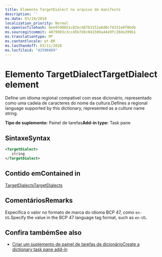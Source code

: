 ```yaml
---
title: Elemento TargetDialect no arquivo de manifesto
description: ''
ms.date: 03/19/2019
localization_priority: Normal
ms.openlocfilehash: 8ee97d0851c82bcd8763152a6d0cf4331e0f0bdb
ms.sourcegitcommit: 4079903c3cc45b7d8c041509a44e9fc38da399b1
ms.translationtype: MT
ms.contentlocale: pt-BR
ms.lasthandoff: 03/11/2020
ms.locfileid: "42596869"
---
```

# <a name="targetdialect-element"></a><span data-ttu-id="c95b1-102">Elemento TargetDialect</span><span class="sxs-lookup"><span data-stu-id="c95b1-102">TargetDialect element</span></span>

<span data-ttu-id="c95b1-103">Define um idioma regional compatível com esse dicionário, representado como uma cadeia de caracteres do nome da cultura.</span><span class="sxs-lookup"><span data-stu-id="c95b1-103">Defines a regional language supported by this dictionary, represented as a culture name string.</span></span>

<span data-ttu-id="c95b1-104">**Tipo de suplemento:** Painel de tarefas</span><span class="sxs-lookup"><span data-stu-id="c95b1-104">**Add-in type:** Task pane</span></span>

## <a name="syntax"></a><span data-ttu-id="c95b1-105">Sintaxe</span><span class="sxs-lookup"><span data-stu-id="c95b1-105">Syntax</span></span>

```XML
<TargetDialect>
   string 
</TargetDialect>
```

## <a name="contained-in"></a><span data-ttu-id="c95b1-106">Contido em</span><span class="sxs-lookup"><span data-stu-id="c95b1-106">Contained in</span></span>

[<span data-ttu-id="c95b1-107">TargetDialects</span><span class="sxs-lookup"><span data-stu-id="c95b1-107">TargetDialects</span></span>](targetdialects.md)

## <a name="remarks"></a><span data-ttu-id="c95b1-108">Comentários</span><span class="sxs-lookup"><span data-stu-id="c95b1-108">Remarks</span></span>

<span data-ttu-id="c95b1-109">Especifica o valor no formato de marca do idioma BCP 47, como `en-US`.</span><span class="sxs-lookup"><span data-stu-id="c95b1-109">Specify the value in the BCP 47 language tag format, such as  `en-US`.</span></span>

## <a name="see-also"></a><span data-ttu-id="c95b1-110">Confira também</span><span class="sxs-lookup"><span data-stu-id="c95b1-110">See also</span></span>

- [<span data-ttu-id="c95b1-111">Criar um suplemento de painel de tarefas de dicionário</span><span class="sxs-lookup"><span data-stu-id="c95b1-111">Create a dictionary task pane add-in</span></span>](../../word/dictionary-task-pane-add-ins.md)
